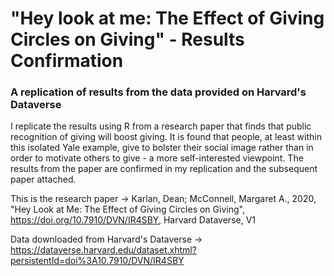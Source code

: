 # "Hey look at me: The Effect of Giving Circles on Giving" - Results Confirmation
### A replication of results from the data provided on Harvard's Dataverse 

I replicate the results using R from a research paper that finds that public recognition of giving will boost giving. It is found that people, at least within this isolated Yale example, give to bolster their social image rather than in order to motivate others to give - a more self-interested viewpoint. The results from the paper are confirmed in my replication and the subsequent paper attached.


This is the research paper -> Karlan, Dean; McConnell, Margaret A., 2020, "Hey Look at Me: The Effect of Giving Circles on Giving", https://doi.org/10.7910/DVN/IR4SBY, Harvard Dataverse, V1

Data downloaded from Harvard's Dataverse -> https://dataverse.harvard.edu/dataset.xhtml?persistentId=doi%3A10.7910/DVN/IR4SBY
